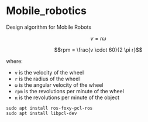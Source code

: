 # Mobile_robotics
Design algorithm for Mobile Robots

$$v = r \omega$$

$$rpm = \frac{v \cdot 60}{2 \pi r}$$

where:
- `v` is the velocity of the wheel
- `r` is the radius of the wheel
- `ω` is the angular velocity of the wheel
- `rpm` is the revolutions per minute of the wheel
- `π` is the revolutions per minute of the object

```
sudo apt install ros-foxy-pcl-ros
sudo apt install libpcl-dev

```